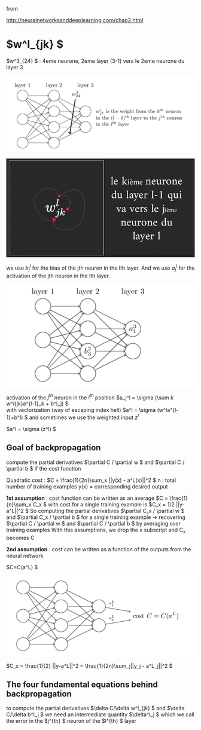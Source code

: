 from

http://neuralnetworksanddeeplearning.com/chap2.html

# $w^l_{jk} $

$w^3_{24} $ : 4eme neurone, 2eme layer (3-1) vers le 2eme neurone du layer 3



![Alt text](./img/image.png)

![Alt text](./img/image2.png)

we use $b^l_j$ for the bias of the jth neuron in the lth layer. And we use $a^l_j$ for the activation of the jth neuron in the lth layer.

![Alt text](./img/image3.png)

activation of the $j^{th}$ neuron in the $l^{th}$ position
$a_j^l = \sigma (\sum _k w^l_{jk}a^{l-1}_k + b^l_j)  $   
with vectorization (way of escaping index hell)
$a^l = \sigma (w^la^{l-1}+b^l) $
and sometimes we use the weighted input $z^l$

$a^l = \sigma (z^l) $

## Goal of backpropagation 

compute the partial derivatives 
$\partial C / \partial w $ and $\partial C / \partial b $ if the cost function

Quadratic cost :
$C = \frac{1}{2n}\sum_x ||y(x)  - a^L(x)||^2  $
n : total number of training examples
y(x) = corresponding desired output

**1st assumption** : cost function can be written as an average 
$C = \frac{1}{n}\sum_x C_x  $
with cost for a single training example is
$C_x = 1/2 ||y-a^L||^2 $
So computing the partial derivatives
$\partial C_x / \partial w $ and $\partial C_x / \partial b $ for a single training example -> recovering $\partial C / \partial w $ and $\partial C / \partial b $ by averaging over training examples
With this assumptions, we drop the x subscript and C$_x$ becomes C

**2nd assumption** : cost can be written as a function of the outputs from the neural network

$C=C(a^L) $

![Alt text](./img/image4.png)

$C_x = \frac{1}{2} ||y-a^L||^2 = \frac{1}{2n}\sum_j||y_j  - a^L_j||^2  $ 


## The four fundamental equations behind backpropagation

to compute the partial derivatives $\delta C/\delta w^l_{jk}  $ and $\delta C/\delta b^l_j $ we need an intermediate quantity $\delta^l_j  $ which we call the error in the $j^{th} $ neuron of the $l^{th} $ layer